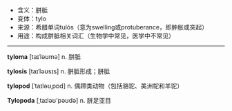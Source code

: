 - <span class="definition">含义：胼胝</span>
- <span class="definition">变体：tylo</span>
- <span class="definition">来源：希腊单词tulós（意为swelling或protuberance，即肿胀或突起）</span>
- <span class="definition">用途：构成胼胝相关词汇（生物学中常见，医学中不常见）</span>


---


<span class="vocabulary">**tyloma**</span> [taɪˈləʊmə] n. 胼胝

<span class="vocabulary">**tylosis**</span> [taɪˈləʊsɪs] n. 胼胝形成；胼胝

<span class="vocabulary">**tylopod**</span> [ˈtaɪləʊˌpɒd] n. 偶蹄类动物（包括骆驼、美洲鸵和羊驼）

<span class="vocabulary">**Tylopoda**</span> [ˌtaɪləʊ'pəʊdə] n. 胼足亚目
